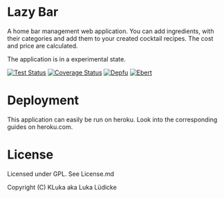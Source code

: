 # Lazy Bar

A home bar management web application.
You can add ingredients, with their categories and add them to your created cocktail recipes.
The cost and price are calculated.

The application is in a experimental state.

[![Test Status](https://travis-ci.org/klyonrad/lazybar.svg?branch=master)](https://travis-ci.org/klyonrad/lazybar)
[![Coverage Status](https://coveralls.io/repos/github/klyonrad/lazybar/badge.svg?branch=master)](https://coveralls.io/github/klyonrad/lazybar?branch=master)
[![Depfu](https://badges.depfu.com/badges/205871c3a207f4dd3180949e18d5de86/overview.svg)](https://depfu.com/github/klyonrad/lazybar)
[![Ebert](https://ebertapp.io/github/klyonrad/lazybar.svg)](https://ebertapp.io/github/klyonrad/lazybar)

# Deployment

This application can easily be run on heroku. Look into the corresponding guides on heroku.com.

# License

Licensed under GPL. See License.md

Copyright (C) KLuka aka Luka Lüdicke
